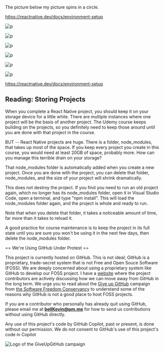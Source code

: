 The picture below my picture spins in a circle.

https://reactnative.dev/docs/environment-setup

![p](https://github.com/bell-kevin/aboutMeWebAppFun/blob/main/screenshots/Capture.PNG)

![p](https://github.com/bell-kevin/aboutMeWebAppFun/blob/main/screenshots/Capture2.PNG)

![p](https://github.com/bell-kevin/aboutMeWebAppFun/blob/main/screenshots/Capture3.PNG)

![p](https://github.com/bell-kevin/aboutMeWebAppFun/blob/main/screenshots/Capture4.PNG)

![p](https://github.com/bell-kevin/aboutMeWebAppFun/blob/main/screenshots/Capture5.PNG)

![p](https://github.com/bell-kevin/aboutMeWebAppFun/blob/main/screenshots/Capture6.PNG)

https://reactnative.dev/docs/environment-setup

## Reading: Storing Projects

When you complete a React Native project, you should keep it on your storage device for a little while. There are multiple instances where one project will be the basis of another project. The Udemy course keeps building on the projects, so you definitely need to keep those around until you are done with that project in the course.

BUT -- React Native projects are huge. There is a folder, node_modules, that takes up most of the space. If you keep every project you create in this course, you would need at least 20GB of space, probably more. How can you manage this terrible drain on your storage?

That node_modules folder is automatically added when you create a new project. Once you are done with the project, you can delete that folder, node_modules, and the size of your project will shrink dramatically.

This does not destroy the project. If you find you need to run an old project again, which no longer has its node_modules folder, open it in Visual Studio Code, open a terminal, and type "npm install". This will load the node_modules folder again, and the project is whole and ready to run. 

Note that when you delete that folder, it takes a noticeable amount of time, far more than it takes to reload it. 

A good practice for course maintenance is to keep the project in its full state until you are sure you won't be using it in the next few days, then delete the node_modules folder.


== We're Using GitHub Under Protest ==

This project is currently hosted on GitHub.  This is not ideal; GitHub is a
proprietary, trade-secret system that is not Free and Open Souce Software
(FOSS).  We are deeply concerned about using a proprietary system like GitHub
to develop our FOSS project. I have a [website](https://bellKevin.me) where the
project contributors are actively discussing how we can move away from GitHub
in the long term.  We urge you to read about the [Give up GitHub](https://GiveUpGitHub.org) campaign 
from [the Software Freedom Conservancy](https://sfconservancy.org) to understand some of the reasons why GitHub is not 
a good place to host FOSS projects.

If you are a contributor who personally has already quit using GitHub, please
email me at **bellKevin@pm.me** for how to send us contributions without
using GitHub directly.

Any use of this project's code by GitHub Copilot, past or present, is done
without our permission.  We do not consent to GitHub's use of this project's
code in Copilot

![Logo of the GiveUpGitHub campaign](https://sfconservancy.org/img/GiveUpGitHub.png)
